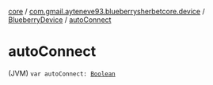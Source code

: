 [core](../../index.md) / [com.gmail.ayteneve93.blueberrysherbetcore.device](../index.md) / [BlueberryDevice](index.md) / [autoConnect](./auto-connect.md)

# autoConnect

(JVM) `var autoConnect: `[`Boolean`](https://kotlinlang.org/api/latest/jvm/stdlib/kotlin/-boolean/index.html)